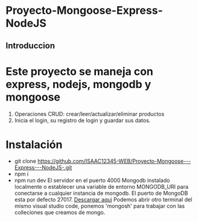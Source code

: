 # Proyecto-Mongoose-Express-NodeJS
## Introduccion 
# Este proyecto se maneja con express, nodejs, mongodb y mongoose
1. Operaciones CRUD: crear/leer/actualizar/eliminar productos
2. Inicia el login, su registro de login y guardar sus datos.
# Instalación
- git clone https://github.com/ISAAC12345-WEB/Proyecto-Mongoose---Express---NodeJS-.git
- npm i
- npm run dev 
El servidor en el puerto 4000
Mongodb instalado localmente o establecer una variable de entorno MONGODB_URI para conectarse a cualquier instancia de mongodb. El puerto de MongoDB esta por defecto 27017. 
[Descargar aqui]([[https://www.mongodb.com/try/download/compass]](https://www.mongodb.com/products/compass).md)
Podemos abrir otro terminal del mismo visual studio code, ponemos 'mongosh' para trabajar con las colleciones que creamos de mongo. 

